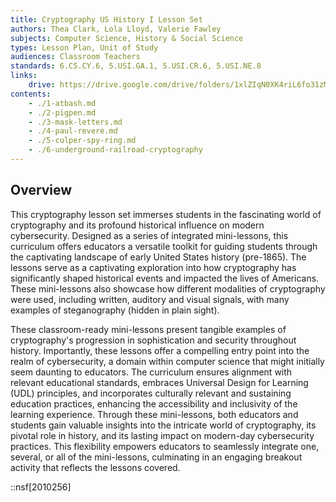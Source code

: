 ```yaml
---
title: Cryptography US History I Lesson Set
authors: Thea Clark, Lola Lloyd, Valerie Fawley
subjects: Computer Science, History & Social Science
types: Lesson Plan, Unit of Study
audiences: Classroom Teachers
standards: 6.CS.CY.6, 5.USI.GA.1, 5.USI.CR.6, 5.USI.NE.8
links:
    drive: https://drive.google.com/drive/folders/1xlZIqN0XK4riL6fo31zMZN_FM9Ms5x7L
contents:
    - ./1-atbash.md
    - ./2-pigpen.md
    - ./3-mask-letters.md
    - ./4-paul-revere.md
    - ./5-culper-spy-ring.md
    - ./6-underground-railroad-cryptography
---
```


## Overview

This cryptography lesson set immerses students in the fascinating world of cryptography and its profound historical influence on modern cybersecurity. Designed as a series of integrated mini-lessons, this curriculum offers educators a versatile toolkit for guiding students through the captivating landscape of early United States history (pre-1865). The lessons serve as a captivating exploration into how cryptography has significantly shaped historical events and impacted the lives of Americans. These mini-lessons also showcase how different modalities of cryptography were used, including written, auditory and visual signals, with many examples of steganography (hidden in plain sight). 

These classroom-ready mini-lessons present tangible examples of cryptography's progression in sophistication and security throughout history. Importantly, these lessons offer a compelling entry point into the realm of cybersecurity, a domain within computer science that might initially seem daunting to educators. The curriculum ensures alignment with relevant educational standards, embraces Universal Design for Learning (UDL) principles, and incorporates culturally relevant and sustaining education practices, enhancing the accessibility and inclusivity of the learning experience. Through these mini-lessons, both educators and students gain valuable insights into the intricate world of cryptography, its pivotal role in history, and its lasting impact on modern-day cybersecurity practices. This flexibility empowers educators to seamlessly integrate one, several, or all of the mini-lessons, culminating in an engaging breakout activity that reflects the lessons covered.

::nsf[2010256]

